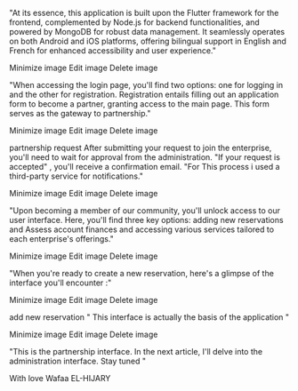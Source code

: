 "At its essence, this application is built upon the Flutter framework for the frontend, complemented by Node.js for backend functionalities, and powered by MongoDB for robust data management. It seamlessly operates on both Android and iOS platforms, offering bilingual support in English and French for enhanced accessibility and user experience."

Minimize image
Edit image
Delete image




"When accessing the login page, you'll find two options: one for logging in and the other for registration. Registration entails filling out an application form to become a partner, granting access to the main page. This form serves as the gateway to partnership."  

Minimize image
Edit image
Delete image

partnership request
After submitting your request to join the enterprise, you'll need to wait for approval from the administration. "If your request is accepted" , you'll receive a confirmation email.  "For This process i used a third-party service for notifications."

Minimize image
Edit image
Delete image


"Upon becoming a member of our community, you'll unlock access to our user interface. Here, you'll find three key options: adding new reservations and Assess account finances and accessing various services tailored to each enterprise's offerings."

Minimize image
Edit image
Delete image


"When you're ready to create a new reservation, here's a glimpse of the interface you'll encounter :" 

Minimize image
Edit image
Delete image

add new reservation 
 " This interface is actually the basis of the application  "

Minimize image
Edit image
Delete image


"This is the partnership interface. In the next article, I'll delve into the administration interface. Stay tuned "

With love Wafaa EL-HIJARY
